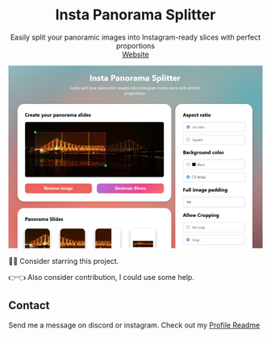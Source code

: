 <p align="center">
  <h1 align="center">Insta Panorama Splitter</h1>
  <p align="center">
    Easily split your panoramic images into Instagram-ready slices with perfect proportions
    <br />
    <a href="https://panorama-splitter.vercel.app/" target="_blank">Website</a>
  </p>
</p>

<p align="center">
  <img src="https://github.com/captainayan/panorama_splitter/blob/main/images/screenshot.jpg?raw=true"/>
</p>

🙏🥺 Consider starring this project.

👉👈 Also consider contribution, I could use some help.

## Contact

Send me a message on discord or instagram. Check out my [Profile Readme](https://github.com/captainAyan)
